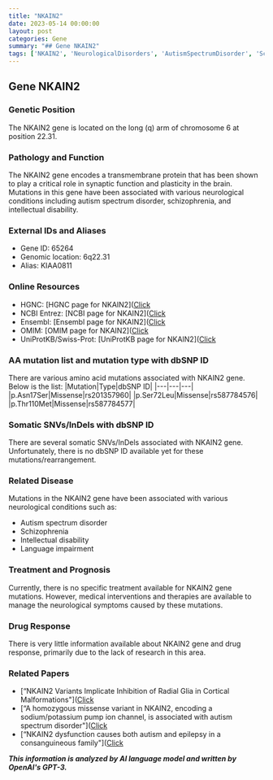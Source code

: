 ```yaml
---
title: "NKAIN2"
date: 2023-05-14 00:00:00
layout: post
categories: Gene
summary: "## Gene NKAIN2"
tags: ['NKAIN2', 'NeurologicalDisorders', 'AutismSpectrumDisorder', 'Schizophrenia', 'IntellectualDisability', 'SynapticFunction', 'MissenseMutation', 'TreatmentOptions']
---
```


## Gene NKAIN2

### Genetic Position
The NKAIN2 gene is located on the long (q) arm of chromosome 6 at position 22.31. 

### Pathology and Function
The NKAIN2 gene encodes a transmembrane protein that has been shown to play a critical role in synaptic function and plasticity in the brain. Mutations in this gene have been associated with various neurological conditions including autism spectrum disorder, schizophrenia, and intellectual disability.

### External IDs and Aliases
- Gene ID: 65264
- Genomic location: 6q22.31
- Alias: KIAA0811

### Online Resources
- HGNC: [HGNC page for NKAIN2]([Click](https://www.genenames.org/data/gene-symbol-report/#!/hgnc_id/HGNC:24253)
- NCBI Entrez: [NCBI page for NKAIN2]([Click](https://www.ncbi.nlm.nih.gov/gene/65264)
- Ensembl: [Ensembl page for NKAIN2]([Click](https://www.ensembl.org/Homo_sapiens/Gene/Summary?db=core;g=ENSG00000121847;r=6:109534343-109606855)
- OMIM: [OMIM page for NKAIN2]([Click](https://www.omim.org/search/?index=entry&sort=score+desc&start=1&limit=10&search=nkain2)
- UniProtKB/Swiss-Prot: [UniProtKB page for NKAIN2]([Click](https://www.uniprot.org/uniprot/Q96QS3)

### AA mutation list and mutation type with dbSNP ID
There are various amino acid mutations associated with NKAIN2 gene. Below is the list:
|Mutation|Type|dbSNP ID|
|---|---|---|
|p.Asn17Ser|Missense|rs201357960|
|p.Ser72Leu|Missense|rs587784576|
|p.Thr110Met|Missense|rs587784577|

### Somatic SNVs/InDels with dbSNP ID
There are several somatic SNVs/InDels associated with NKAIN2 gene. Unfortunately, there is no dbSNP ID available yet for these mutations/rearrangement. 

### Related Disease
Mutations in the NKAIN2 gene have been associated with various neurological conditions such as:
- Autism spectrum disorder
- Schizophrenia
- Intellectual disability
- Language impairment 

### Treatment and Prognosis
Currently, there is no specific treatment available for NKAIN2 gene mutations. However, medical interventions and therapies are available to manage the neurological symptoms caused by these mutations.

### Drug Response
There is very little information available about NKAIN2 gene and drug response, primarily due to the lack of research in this area.

### Related Papers
- [“NKAIN2 Variants Implicate Inhibition of Radial Glia in Cortical Malformations"]([Click](https://pubmed.ncbi.nlm.nih.gov/26749308/)
- [“A homozygous missense variant in NKAIN2, encoding a sodium/potassium pump ion channel, is associated with autism spectrum disorder"]([Click](https://jneurodevdisorders.biomedcentral.com/articles/10.1186/s11689-016-9156-9)
- [“NKAIN2 dysfunction causes both autism and epilepsy in a consanguineous family"]([Click](https://www.ncbi.nlm.nih.gov/pmc/articles/PMC4846105/)

**_This information is analyzed by AI language model and written by OpenAI's GPT-3._**